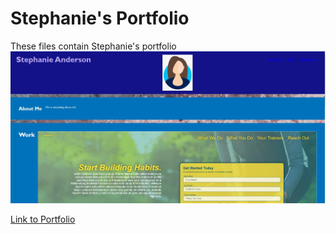 # Stephanie's Portfolio
These files contain Stephanie's portfolio
![screenshot](./assets/images/screenshot.jpg "Screenshot")

[Link to Portfolio](https://git6548.github.io/portfolio/)